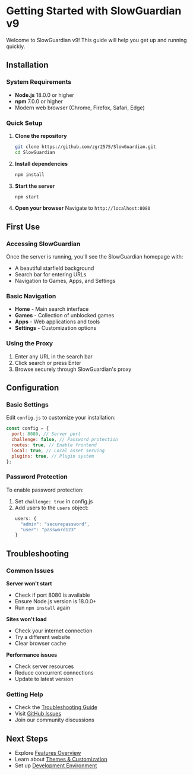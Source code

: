 # Getting Started with SlowGuardian v9

Welcome to SlowGuardian v9! This guide will help you get up and running quickly.

## Installation

### System Requirements

- **Node.js** 18.0.0 or higher
- **npm** 7.0.0 or higher
- Modern web browser (Chrome, Firefox, Safari, Edge)

### Quick Setup

1. **Clone the repository**

   ```bash
   git clone https://github.com/zgr2575/SlowGuardian.git
   cd SlowGuardian
   ```

2. **Install dependencies**

   ```bash
   npm install
   ```

3. **Start the server**

   ```bash
   npm start
   ```

4. **Open your browser** Navigate to `http://localhost:8080`

## First Use

### Accessing SlowGuardian

Once the server is running, you'll see the SlowGuardian homepage with:

- A beautiful starfield background
- Search bar for entering URLs
- Navigation to Games, Apps, and Settings

### Basic Navigation

- **Home** - Main search interface
- **Games** - Collection of unblocked games
- **Apps** - Web applications and tools
- **Settings** - Customization options

### Using the Proxy

1. Enter any URL in the search bar
2. Click search or press Enter
3. Browse securely through SlowGuardian's proxy

## Configuration

### Basic Settings

Edit `config.js` to customize your installation:

```javascript
const config = {
  port: 8080, // Server port
  challenge: false, // Password protection
  routes: true, // Enable frontend
  local: true, // Local asset serving
  plugins: true, // Plugin system
};
```

### Password Protection

To enable password protection:

1. Set `challenge: true` in config.js
2. Add users to the `users` object:
   ```javascript
   users: {
     "admin": "securepassword",
     "user": "password123"
   }
   ```

## Troubleshooting

### Common Issues

**Server won't start**

- Check if port 8080 is available
- Ensure Node.js version is 18.0.0+
- Run `npm install` again

**Sites won't load**

- Check your internet connection
- Try a different website
- Clear browser cache

**Performance issues**

- Check server resources
- Reduce concurrent connections
- Update to latest version

### Getting Help

- Check the [Troubleshooting Guide](troubleshooting.md)
- Visit [GitHub Issues](https://github.com/zgr2575/SlowGuardian/issues)
- Join our community discussions

## Next Steps

- Explore [Features Overview](features.md)
- Learn about [Themes & Customization](themes.md)
- Set up [Development Environment](../developer/setup.md)
